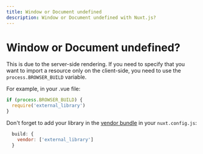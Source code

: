 ```yaml
---
title: Window or Document undefined
description: Window or Document undefined with Nuxt.js?
---
```


# Window or Document undefined?

This is due to the server-side rendering.
If you need to specify that you want to import a resource only on the client-side, you need to use the `process.BROWSER_BUILD` variable.

For example, in your .vue file:
```js
if (process.BROWSER_BUILD) {
  require('external_library')
}
```

Don't forget to add your library in the [vendor bundle](/api/configuration-build#build-vendor) in your `nuxt.config.js`:
```js
  build: {
    vendor: ['external_library']
  }
```
